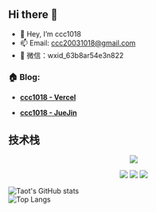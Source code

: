## Hi there 👋
- 👋 Hey, I’m ccc1018
- 📫 Email: ccc20031018@gmail.com
- 💬 微信：wxid_63b8ar54e3n822

### 🏠 Blog:

- **[ccc1018 - Vercel](https://cccdhm.vercel.app)**

- **[ccc1018 - JueJin](https://juejin.cn/user/4108208657153000)**

<h2>技术栈</h2>
<p align="center">
  <a href="https://skillicons.dev">
    <img src="https://skillicons.dev/icons?i=vue,react,js,ts,webpack,nodejs,nestjs,md,docker,redis,mysql" />
  </a>
</p>
<p align="center">
<img src="https://img.shields.io/badge/-HTML5-E34F26?style=flat-square&logo=html5&logoColor=white" /> 
<img src="https://img.shields.io/badge/-CSS3-1572B6?style=flat-square&logo=css3" /> 
<img src="https://img.shields.io/badge/-JavaScript-oringe?style=flat-square&logo=javascript" />
</p>


![Taot's GitHub stats](https://github-readme-stats.vercel.app/api?username=ccc1018)
<br/>
![Top Langs](https://github-readme-stats.vercel.app/api/top-langs/?username=ccc1018&size_weight=0.5&count_weight=0.5&langs_count=8)
<!-- <br/>
![](https://stats.justsong.cn/api/csdn?username=ccc1018&cn=true) -->
